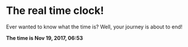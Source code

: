 # The real time clock!

Ever wanted to know what the time is? Well, your journey is about to end!

**The time is Nov 19, 2017, 06:53**